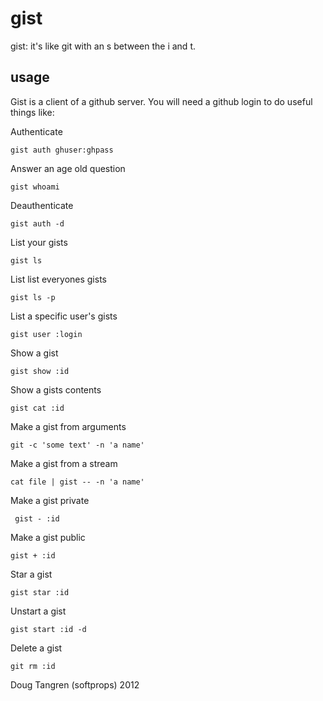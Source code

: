 # gist

gist: it's like git with an s between the i and t.

## usage

 Gist is a client of a github server. You will need a github login to do useful things like:
 
 Authenticate
 
    gist auth ghuser:ghpass
    
Answer an age old question

    gist whoami
    
Deauthenticate

    gist auth -d
    
List your gists

    gist ls
    
List list everyones gists

    gist ls -p
    
List a specific user's gists

    gist user :login
    
Show a gist

    gist show :id
    
Show a gists contents

    gist cat :id
    
Make a gist from arguments

    git -c 'some text' -n 'a name'
    
Make a gist from a stream

    cat file | gist -- -n 'a name'
    
Make a gist private

     gist - :id
     
Make a gist public

    gist + :id
    
Star a gist

    gist star :id
    
Unstart a gist

    gist start :id -d
    
Delete a gist

    git rm :id
    
Doug Tangren (softprops) 2012
